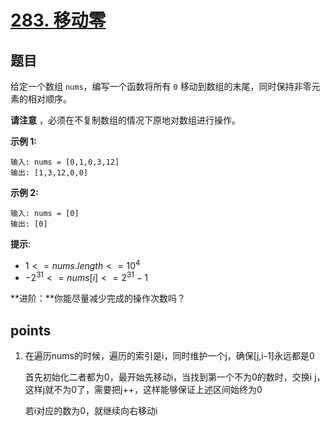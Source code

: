 # [283. 移动零](https://leetcode.cn/problems/move-zeroes/)



## 题目

给定一个数组 `nums`，编写一个函数将所有 `0` 移动到数组的末尾，同时保持非零元素的相对顺序。

**请注意** ，必须在不复制数组的情况下原地对数组进行操作。

 

**示例 1:**

```
输入: nums = [0,1,0,3,12]
输出: [1,3,12,0,0]
```

**示例 2:**

```
输入: nums = [0]
输出: [0]
```

 

**提示**:

- $1 <= nums.length <= 10^4$
- $-2^31 <= nums[i] <= 2^31 - 1$

 

**进阶：**你能尽量减少完成的操作次数吗？



## points

1. 在遍历nums的时候，遍历的索引是i，同时维护一个j，确保[j,i-1]永远都是0

   首先初始化二者都为0，最开始先移动i，当找到第一个不为0的数时，交换i j，这样j就不为0了，需要把j++，这样能够保证上述区间始终为0

   若i对应的数为0，就继续向右移动i